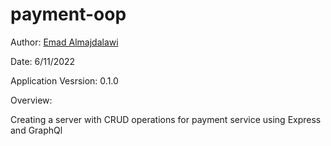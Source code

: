 # payment-oop

Author: [Emad Almajdalawi](https://github.com/emad-almajdalawi)

Date: 6/11/2022

Application Vesrsion: 0.1.0

Overview:

Creating a server with CRUD operations for payment service using Express and GraphQl
